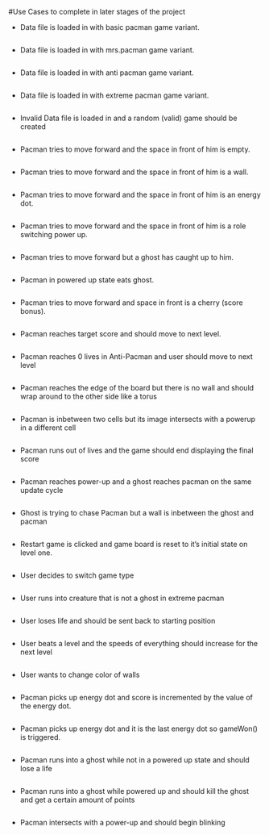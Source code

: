 #Use Cases to complete in later stages of the project

* Data file is loaded in with basic pacman game variant.
```java

```
* Data file is loaded in with mrs.pacman game variant.
```java

```
* Data file is loaded in with anti pacman game variant.
```java

```
* Data file is loaded in with extreme pacman game variant.
```java

```
* Invalid Data file is loaded in and a random (valid) game should be created
```java
```
* Pacman tries to move forward and the space in front of him is empty.
```java

```
* Pacman tries to move forward and the space in front of him is a wall.
```java

```
* Pacman tries to move forward and the space in front of him is an energy dot.
```java

```
* Pacman tries to move forward and the space in front of him is a role switching power up.
```java

```
* Pacman tries to move forward but a ghost has caught up to him. 
```java

```
* Pacman in powered up state eats ghost. 
```java

```
* Pacman tries to move forward and space in front is a cherry (score bonus).
```java

```
* Pacman reaches target score and should move to next level. 
```java
```
* Pacman reaches 0 lives in Anti-Pacman and user should move to next level
```java
```
* Pacman reaches the edge of the board but there is no wall and should wrap around to the other side like a torus
```java
```
* Pacman is inbetween two cells but its image intersects with a powerup in a different cell
```java
```
* Pacman runs out of lives and the game should end displaying the final score
```java
```
* Pacman reaches power-up and a ghost reaches pacman on the same update cycle
```java
```
* Ghost is trying to chase Pacman but a wall is inbetween the ghost and pacman
```java
```
* Restart game is clicked and game board is reset to it’s initial state on level one.
```java
```
* User decides to switch game type
```java
```
* User runs into creature that is not a ghost in extreme pacman
```java
```
* User loses life and should be sent back to starting position
```java
```
* User beats a level and the speeds of everything should increase for the next level
```java
```
* User wants to change color of walls
```java
```
* Pacman picks up energy dot and score is incremented by the value of the energy dot.
```java
```
* Pacman picks up energy dot and it is the last energy dot so gameWon() is triggered.
```java
```
* Pacman runs into a ghost while not in a powered up state and should lose a life
```java
```
* Pacman runs into a ghost while powered up and should kill the ghost and get a certain amount of points
```java
```
* Pacman intersects with a power-up and should begin blinking 
```java
```
